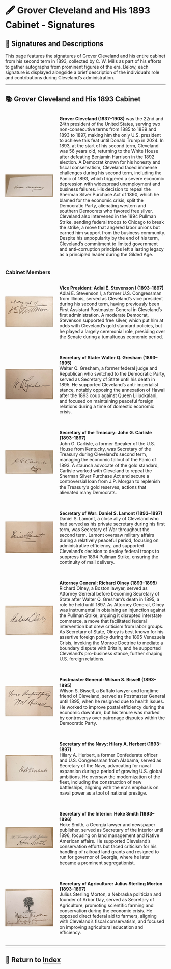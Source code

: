 # 🖋️ Grover Cleveland and His 1893 Cabinet - Signatures

## 📜 Signatures and Descriptions

This page features the signatures of Grover Cleveland and his entire cabinet from his second term in 1893, collected by C. W. Mills as part of his efforts to gather autographs from prominent figures of the era. Below, each signature is displayed alongside a brief description of the individual’s role and contributions during Cleveland’s administration.

---

## 📚 Grover Cleveland and His 1893 Cabinet

<div style="display: flex; align-items: center; margin-bottom: 20px; flex-wrap: wrap;">
  <a href="../assets/Grover_Cleveland.jpg" target="_blank">
    <img src="../assets/Grover_Cleveland.jpg" alt="Grover Cleveland Signature" style="width: 150px; height: auto; margin-right: 20px;"/>
  </a>
  <p style="flex: 1; min-width: 300px;">
    <strong>Grover Cleveland (1837–1908)</strong> was the 22nd and 24th president of the United States, serving two non-consecutive terms from 1885 to 1889 and 1893 to 1897, making him the only U.S. president to achieve this feat until Donald Trump in 2024. In 1893, at the start of his second term, Cleveland was 56 years old, returning to the White House after defeating Benjamin Harrison in the 1892 election. A Democrat known for his honesty and fiscal conservatism, Cleveland faced immense challenges during his second term, including the Panic of 1893, which triggered a severe economic depression with widespread unemployment and business failures. His decision to repeal the Sherman Silver Purchase Act of 1890, which he blamed for the economic crisis, split the Democratic Party, alienating western and southern Democrats who favored free silver. Cleveland also intervened in the 1894 Pullman Strike, sending federal troops to Chicago to break the strike, a move that angered labor unions but earned him support from the business community. Despite his unpopularity by the end of his term, Cleveland’s commitment to limited government and anti-corruption principles left a lasting legacy as a principled leader during the Gilded Age.
  </p>
</div>

### Cabinet Members

<div style="display: flex; align-items: center; margin-bottom: 20px; flex-wrap: wrap;">
  <a href="../assets/Adlai_Stevenson.jpg" target="_blank">
    <img src="../assets/Adlai_Stevenson.jpg" alt="Adlai Stevenson Signature" style="width: 150px; height: auto; margin-right: 20px;"/>
  </a>
  <p style="flex: 1; min-width: 300px;">
    <strong>Vice President: Adlai E. Stevenson I (1893–1897)</strong><br>
    Adlai E. Stevenson I, a former U.S. Congressman from Illinois, served as Cleveland’s vice president during his second term, having previously been First Assistant Postmaster General in Cleveland’s first administration. A moderate Democrat, Stevenson supported free silver, which put him at odds with Cleveland’s gold standard policies, but he played a largely ceremonial role, presiding over the Senate during a tumultuous economic period.
  </p>
</div>

<div style="display: flex; align-items: center; margin-bottom: 20px; flex-wrap: wrap;">
  <a href="../assets/Walter_Q_Gresham.jpg" target="_blank">
    <img src="../assets/Walter_Q_Gresham.jpg" alt="Walter Q. Gresham Signature" style="width: 150px; height: auto; margin-right: 20px;"/>
  </a>
  <p style="flex: 1; min-width: 300px;">
    <strong>Secretary of State: Walter Q. Gresham (1893–1895)</strong><br>
    Walter Q. Gresham, a former federal judge and Republican who switched to the Democratic Party, served as Secretary of State until his death in 1895. He supported Cleveland’s anti-imperialist stance, notably opposing the annexation of Hawaii after the 1893 coup against Queen Liliuokalani, and focused on maintaining peaceful foreign relations during a time of domestic economic crisis.
  </p>
</div>

<div style="display: flex; align-items: center; margin-bottom: 20px; flex-wrap: wrap;">
  <a href="../assets/J_G_Carlisle.jpg" target="_blank">
    <img src="../assets/J_G_Carlisle.jpg" alt="John G. Carlisle Signature" style="width: 150px; height: auto; margin-right: 20px;"/>
  </a>
  <p style="flex: 1; min-width: 300px;">
    <strong>Secretary of the Treasury: John G. Carlisle (1893–1897)</strong><br>
    John G. Carlisle, a former Speaker of the U.S. House from Kentucky, was Secretary of the Treasury during Cleveland’s second term, managing the economic fallout of the Panic of 1893. A staunch advocate of the gold standard, Carlisle worked with Cleveland to repeal the Sherman Silver Purchase Act and secure a controversial loan from J.P. Morgan to replenish the Treasury’s gold reserves, actions that alienated many Democrats.
  </p>
</div>

<div style="display: flex; align-items: center; margin-bottom: 20px; flex-wrap: wrap;">
  <a href="../assets/Daniel_S_Lamont.jpg" target="_blank">
    <img src="../assets/Daniel_S_Lamont.jpg" alt="Daniel S. Lamont Signature" style="width: 150px; height: auto; margin-right: 20px;"/>
  </a>
  <p style="flex: 1; min-width: 300px;">
    <strong>Secretary of War: Daniel S. Lamont (1893–1897)</strong><br>
    Daniel S. Lamont, a close ally of Cleveland who had served as his private secretary during his first term, was Secretary of War throughout the second term. Lamont oversaw military affairs during a relatively peaceful period, focusing on administrative efficiency, and supported Cleveland’s decision to deploy federal troops to suppress the 1894 Pullman Strike, ensuring the continuity of mail delivery.
  </p>
</div>

<div style="display: flex; align-items: center; margin-bottom: 20px; flex-wrap: wrap;">
  <a href="../assets/Richard_Olney.jpg" target="_blank">
    <img src="../assets/Richard_Olney.jpg" alt="Richard Olney Signature" style="width: 150px; height: auto; margin-right: 20px;"/>
  </a>
  <p style="flex: 1; min-width: 300px;">
    <strong>Attorney General: Richard Olney (1893–1895)</strong><br>
    Richard Olney, a Boston lawyer, served as Attorney General before becoming Secretary of State after Walter Q. Gresham’s death in 1895, a role he held until 1897. As Attorney General, Olney was instrumental in obtaining an injunction against the Pullman Strike, arguing it disrupted interstate commerce, a move that facilitated federal intervention but drew criticism from labor groups. As Secretary of State, Olney is best known for his assertive foreign policy during the 1895 Venezuela Crisis, invoking the Monroe Doctrine to mediate a boundary dispute with Britain, and he supported Cleveland’s pro-business stance, further shaping U.S. foreign relations.
  </p>
</div>

<div style="display: flex; align-items: center; margin-bottom: 20px; flex-wrap: wrap;">
  <a href="../assets/W_S_Bissell.jpg" target="_blank">
    <img src="../assets/W_S_Bissell.jpg" alt="Wilson S. Bissell Signature" style="width: 150px; height: auto; margin-right: 20px;"/>
  </a>
  <p style="flex: 1; min-width: 300px;">
    <strong>Postmaster General: Wilson S. Bissell (1893–1895)</strong><br>
    Wilson S. Bissell, a Buffalo lawyer and longtime friend of Cleveland, served as Postmaster General until 1895, when he resigned due to health issues. He worked to improve postal efficiency during the economic downturn, but his tenure was marked by controversy over patronage disputes within the Democratic Party.
  </p>
</div>

<div style="display: flex; align-items: center; margin-bottom: 20px; flex-wrap: wrap;">
  <a href="../assets/Hilary_A_Herbert.jpg" target="_blank">
    <img src="../assets/Hilary_A_Herbert.jpg" alt="Hilary A. Herbert Signature" style="width: 150px; height: auto; margin-right: 20px;"/>
  </a>
  <p style="flex: 1; min-width: 300px;">
    <strong>Secretary of the Navy: Hilary A. Herbert (1893–1897)</strong><br>
    Hilary A. Herbert, a former Confederate officer and U.S. Congressman from Alabama, served as Secretary of the Navy, advocating for naval expansion during a period of growing U.S. global ambitions. He oversaw the modernization of the fleet, including the construction of new battleships, aligning with the era’s emphasis on naval power as a tool of national prestige.
  </p>
</div>

<div style="display: flex; align-items: center; margin-bottom: 20px; flex-wrap: wrap;">
  <a href="../assets/Hoke_Smith.jpg" target="_blank">
    <img src="../assets/Hoke_Smith.jpg" alt="Hoke Smith Signature" style="width: 150px; height: auto; margin-right: 20px;"/>
  </a>
  <p style="flex: 1; min-width: 300px;">
    <strong>Secretary of the Interior: Hoke Smith (1893–1896)</strong><br>
    Hoke Smith, a Georgia lawyer and newspaper publisher, served as Secretary of the Interior until 1896, focusing on land management and Native American affairs. He supported Cleveland’s conservation efforts but faced criticism for his handling of railroad land grants and resigned to run for governor of Georgia, where he later became a prominent segregationist.
  </p>
</div>

<div style="display: flex; align-items: center; margin-bottom: 20px; flex-wrap: wrap;">
  <a href="../assets/J_Sterling_Morton.jpg" target="_blank">
    <img src="../assets/J_Sterling_Morton.jpg" alt="Julius Sterling Morton Signature" style="width: 150px; height: auto; margin-right: 20px;"/>
  </a>
  <p style="flex: 1; min-width: 300px;">
    <strong>Secretary of Agriculture: Julius Sterling Morton (1893–1897)</strong><br>
    Julius Sterling Morton, a Nebraska politician and founder of Arbor Day, served as Secretary of Agriculture, promoting scientific farming and conservation during the economic crisis. He opposed direct federal aid to farmers, aligning with Cleveland’s fiscal conservatism, and focused on improving agricultural education and efficiency.
  </p>
</div>

---

## 🔗 Return to [Index](index.md)